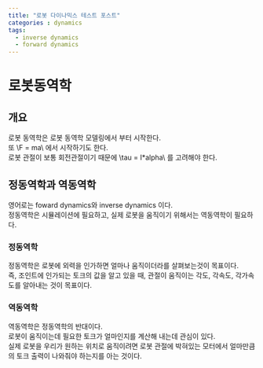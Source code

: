```yaml
---
title: "로봇 다이나믹스 테스트 포스트"
categories : dynamics
tags:
  - inverse dynamics
  - forward dynamics
---
```


# 로봇동역학

## 개요
로봇 동역학은 로봇 동역학 모델링에서 부터 시작한다.  
또 \\F = ma\\ 에서 시작하기도 한다.  
로봇 관절이 보통 회전관절이기 때문에 \\tau = I*alpha\\ 를 고려해야 한다.

## 정동역학과 역동역학
영어로는 foward dynamics와 inverse dynamics 이다.  
정동역학은 시뮬레이션에 필요하고, 실제 로봇을 움직이기 위해서는 역동역학이 필요하다.

### 정동역학
정동역학은 로봇에 외력을 인가하면 얼마나 움직이더라를 살펴보는것이 목표이다.  
즉, 조인트에 인가되는 토크의 값을 알고 있을 때, 관절이 움직이는 각도, 각속도, 각가속도를 알아내는 것이 목표이다.

### 역동역학
역동역학은 정동역학의 반대이다.  
로봇이 움직이는데 필요한 토크가 얼마인지를 계산해 내는데 관심이 있다.  
실제 로봇을 우리가 원하는 위치로 움직이려면 로봇 관절에 박혀있는 모터에서 얼마만큼의 토크 출력이 나와줘야 하는지를 아는 것이다.
